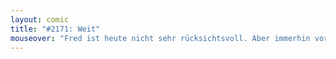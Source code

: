 ```yaml
---
layout: comic
title: "#2171: Weit"
mouseover: "Fred ist heute nicht sehr rücksichtsvoll. Aber immerhin vorsichtig."
---
```

